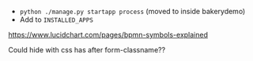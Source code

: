 

* `python ./manage.py startapp process` (moved to inside bakerydemo)
* Add to `INSTALLED_APPS`



https://www.lucidchart.com/pages/bpmn-symbols-explained


Could hide with css has after form-classname??